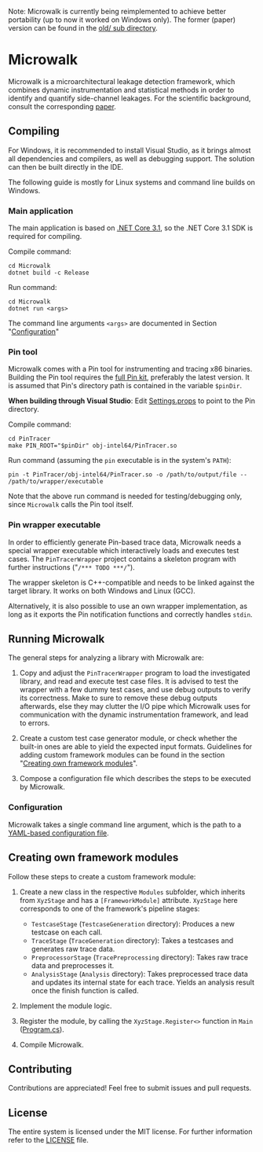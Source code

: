 Note: Microwalk is currently being reimplemented to achieve better portability (up to now it worked on Windows only). The former (paper) version can be found in the [old/ sub directory](old/).

# Microwalk

Microwalk is a microarchitectural leakage detection framework, which combines dynamic instrumentation and statistical methods in order to identify and quantify side-channel leakages. For the scientific background, consult the corresponding [paper](https://arxiv.org/abs/1808.05575).


## Compiling

For Windows, it is recommended to install Visual Studio, as it brings almost all dependencies and compilers, as well as debugging support. The solution can then be built directly in the IDE.

The following guide is mostly for Linux systems and command line builds on Windows.

### Main application

The main application is based on [.NET Core 3.1](https://dotnet.microsoft.com/download/dotnet-core/3.1), so the .NET Core 3.1 SDK is required for compiling.

Compile command:
```
cd Microwalk
dotnet build -c Release
```

Run command:
```
cd Microwalk
dotnet run <args>
```

The command line arguments `<args>` are documented in Section "[Configuration](#configuration)"

### Pin tool

Microwalk comes with a Pin tool for instrumenting and tracing x86 binaries. Building the Pin tool requires the [full Pin kit](https://software.intel.com/content/www/us/en/develop/articles/pin-a-binary-instrumentation-tool-downloads.html), preferably the latest version. It is assumed that Pin's directory path is contained in the variable `$pinDir`.

**When building through Visual Studio**: Edit [Settings.props](PinTracer/Settings.props) to point to the Pin directory.

Compile command:
```
cd PinTracer
make PIN_ROOT="$pinDir" obj-intel64/PinTracer.so
```

Run command (assuming the `pin` executable is in the system's `PATH`):
```
pin -t PinTracer/obj-intel64/PinTracer.so -o /path/to/output/file -- /path/to/wrapper/executable
```

Note that the above run command is needed for testing/debugging only, since `Microwalk` calls the Pin tool itself.

### Pin wrapper executable

In order to efficiently generate Pin-based trace data, Microwalk needs a special wrapper executable which interactively loads and executes test cases. The `PinTracerWrapper` project contains a skeleton program with further instructions ("`/*** TODO ***/`").

The wrapper skeleton is C++-compatible and needs to be linked against the target library. It works on both Windows and Linux (GCC).

Alternatively, it is also possible to use an own wrapper implementation, as long as it exports the Pin notification functions and correctly handles `stdin`.

## Running Microwalk

The general steps for analyzing a library with Microwalk are:

1. Copy and adjust the `PinTracerWrapper` program to load the investigated library, and read and execute test case files. It is advised to test the wrapper with a few dummy test cases, and use debug outputs to verify its correctness. Make to sure to remove these debug outputs afterwards, else they may clutter the I/O pipe which Microwalk uses for communication with the dynamic instrumentation framework, and lead to errors.

2. Create a custom test case generator module, or check whether the built-in ones are able to yield the expected input formats. Guidelines for adding custom framework modules can be found in the section "[Creating own framework modules](#creating-own-framework-modules)".

3. Compose a configuration file which describes the steps to be executed by Microwalk.

### Configuration

Microwalk takes a single command line argument, which is the path to a [YAML-based configuration file](docs/config.md).

## Creating own framework modules

Follow these steps to create a custom framework module:
1. Create a new class in the respective `Modules` subfolder, which inherits from `XyzStage` and has a `[FrameworkModule]` attribute. `XyzStage` here corresponds to one of the framework's pipeline stages:
    - `TestcaseStage` (`TestcaseGeneration` directory): Produces a new testcase on each call.
    - `TraceStage` (`TraceGeneration` directory): Takes a testcases and generates raw trace data.
    - `PreprocessorStage` (`TracePreprocessing` directory): Takes raw trace data and preprocesses it.
    - `AnalysisStage` (`Analysis` directory): Takes preprocessed trace data and updates its internal state for each trace. Yields an analysis result once the finish function is called.
    
2. Implement the module logic.

3. Register the module, by calling the `XyzStage.Register<>` function in `Main` ([Program.cs](Microwalk/Program.cs)).

4. Compile Microwalk.

## Contributing

Contributions are appreciated! Feel free to submit issues and pull requests.

## License

The entire system is licensed under the MIT license. For further information refer to the [LICENSE](LICENSE) file.